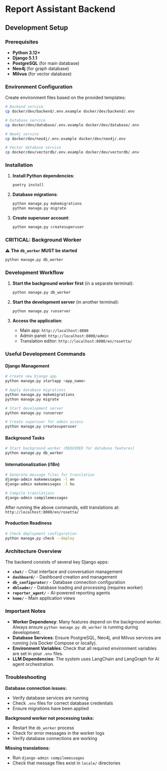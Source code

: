 # Report Assistant Backend

## Development Setup

### Prerequisites

- **Python 3.12+**
- **Django 5.1.1**
- **PostgreSQL** (for main database)
- **Neo4j** (for graph database)
- **Milvus** (for vector database)

### Environment Configuration

Create environment files based on the provided templates:

```bash
# Backend service
cp docker/dev/backend/.env.example docker/dev/backend/.env

# Database service  
cp docker/dev/database/.env.example docker/dev/database/.env

# Neo4j service
cp docker/dev/neo4j/.env.example docker/dev/neo4j/.env

# Vector database service
cp docker/dev/vectordb/.env.example docker/dev/vectordb/.env
```

### Installation

1. **Install Python dependencies**:
   ```bash
   poetry install
   ```

2. **Database migrations**:
   ```bash
   python manage.py makemigrations
   python manage.py migrate
   ```

3. **Create superuser account**:
   ```bash
   python manage.py createsuperuser
   ```

### **CRITICAL: Background Worker**

⚠️ **The `db_worker` MUST be started**

```bash
python manage.py db_worker
```
### Development Workflow

1. **Start the background worker first** (in a separate terminal):
   ```bash
   python manage.py db_worker
   ```

2. **Start the development server** (in another terminal):
   ```bash
   python manage.py runserver
   ```

3. **Access the application**:
   - Main app: `http://localhost:8000`
   - Admin panel: `http://localhost:8000/admin`
   - Translation editor: `http://localhost:8000/en/rosetta/`

### Useful Development Commands

#### Django Management
```bash
# Create new Django app
python manage.py startapp <app_name>

# Apply database migrations
python manage.py makemigrations
python manage.py migrate

# Start development server
python manage.py runserver

# Create superuser for admin access
python manage.py createsuperuser
```

#### Background Tasks
```bash
# Start background worker (REQUIRED for database features)
python manage.py db_worker
```

#### Internationalization (i18n)
```bash
# Generate message files for translation
django-admin makemessages -l en
django-admin makemessages -l hu

# Compile translations
django-admin compilemessages
```

After running the above commands, edit translations at: `http://localhost:8000/en/rosetta/`

#### Production Readiness
```bash
# Check deployment configuration
python manage.py check --deploy
```

### Architecture Overview

The backend consists of several key Django apps:

- **`chat/`** - Chat interface and conversation management
- **`dashboard/`** - Dashboard creation and management
- **`db_configurator/`** - Database connection configuration
- **`dbloader/`** - Database loading and processing (requires worker)
- **`reporter_agent/`** - AI-powered reporting agents
- **`home/`** - Main application views

### Important Notes

- **Worker Dependency**: Many features depend on the background worker. Always ensure `python manage.py db_worker` is running during development.
- **Database Services**: Ensure PostgreSQL, Neo4j, and Milvus services are running (via Docker Compose or locally).
- **Environment Variables**: Check that all required environment variables are set in your `.env` files.
- **LLM Dependencies**: The system uses LangChain and LangGraph for AI agent orchestration.

### Troubleshooting

**Database connection issues:**
- Verify database services are running
- Check `.env` files for correct database credentials
- Ensure migrations have been applied

**Background worker not processing tasks:**
- Restart the `db_worker` process
- Check for error messages in the worker logs
- Verify database connections are working

**Missing translations:**
- Run `django-admin compilemessages`
- Check that message files exist in `locale/` directories
